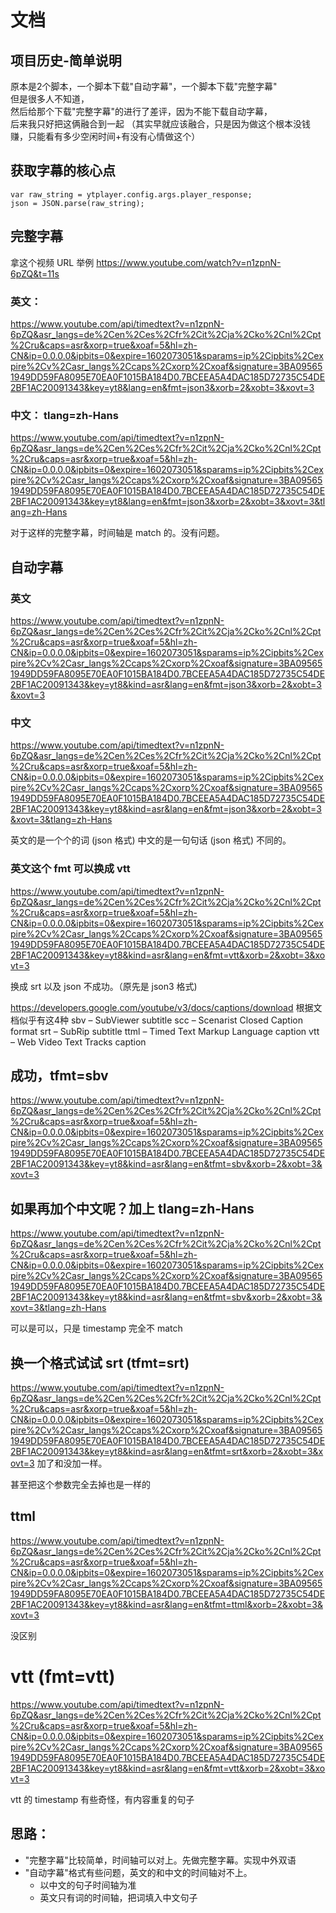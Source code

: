 # 文档

## 项目历史-简单说明
原本是2个脚本，一个脚本下载"自动字幕"，一个脚本下载"完整字幕"   
但是很多人不知道，   
然后给那个下载"完整字幕"的进行了差评，因为不能下载自动字幕，    
后来我只好把这俩融合到一起
（其实早就应该融合，只是因为做这个根本没钱赚，只能看有多少空闲时间+有没有心情做这个）   


## 获取字幕的核心点
```
var raw_string = ytplayer.config.args.player_response;
json = JSON.parse(raw_string);
```

## 完整字幕
拿这个视频 URL 举例
https://www.youtube.com/watch?v=n1zpnN-6pZQ&t=11s

### 英文：
https://www.youtube.com/api/timedtext?v=n1zpnN-6pZQ&asr_langs=de%2Cen%2Ces%2Cfr%2Cit%2Cja%2Cko%2Cnl%2Cpt%2Cru&caps=asr&xorp=true&xoaf=5&hl=zh-CN&ip=0.0.0.0&ipbits=0&expire=1602073051&sparams=ip%2Cipbits%2Cexpire%2Cv%2Casr_langs%2Ccaps%2Cxorp%2Cxoaf&signature=3BA095651949DD59FA8095E70EA0F1015BA184D0.7BCEEA5A4DAC185D72735C54DE2BF1AC20091343&key=yt8&lang=en&fmt=json3&xorb=2&xobt=3&xovt=3

### 中文： tlang=zh-Hans
https://www.youtube.com/api/timedtext?v=n1zpnN-6pZQ&asr_langs=de%2Cen%2Ces%2Cfr%2Cit%2Cja%2Cko%2Cnl%2Cpt%2Cru&caps=asr&xorp=true&xoaf=5&hl=zh-CN&ip=0.0.0.0&ipbits=0&expire=1602073051&sparams=ip%2Cipbits%2Cexpire%2Cv%2Casr_langs%2Ccaps%2Cxorp%2Cxoaf&signature=3BA095651949DD59FA8095E70EA0F1015BA184D0.7BCEEA5A4DAC185D72735C54DE2BF1AC20091343&key=yt8&lang=en&fmt=json3&xorb=2&xobt=3&xovt=3&tlang=zh-Hans

对于这样的完整字幕，时间轴是 match 的。没有问题。

## 自动字幕

### 英文
https://www.youtube.com/api/timedtext?v=n1zpnN-6pZQ&asr_langs=de%2Cen%2Ces%2Cfr%2Cit%2Cja%2Cko%2Cnl%2Cpt%2Cru&caps=asr&xorp=true&xoaf=5&hl=zh-CN&ip=0.0.0.0&ipbits=0&expire=1602073051&sparams=ip%2Cipbits%2Cexpire%2Cv%2Casr_langs%2Ccaps%2Cxorp%2Cxoaf&signature=3BA095651949DD59FA8095E70EA0F1015BA184D0.7BCEEA5A4DAC185D72735C54DE2BF1AC20091343&key=yt8&kind=asr&lang=en&fmt=json3&xorb=2&xobt=3&xovt=3

### 中文
https://www.youtube.com/api/timedtext?v=n1zpnN-6pZQ&asr_langs=de%2Cen%2Ces%2Cfr%2Cit%2Cja%2Cko%2Cnl%2Cpt%2Cru&caps=asr&xorp=true&xoaf=5&hl=zh-CN&ip=0.0.0.0&ipbits=0&expire=1602073051&sparams=ip%2Cipbits%2Cexpire%2Cv%2Casr_langs%2Ccaps%2Cxorp%2Cxoaf&signature=3BA095651949DD59FA8095E70EA0F1015BA184D0.7BCEEA5A4DAC185D72735C54DE2BF1AC20091343&key=yt8&kind=asr&lang=en&fmt=json3&xorb=2&xobt=3&xovt=3&tlang=zh-Hans

英文的是一个个的词 (json 格式)
中文的是一句句话 (json 格式)
不同的。

### 英文这个 fmt 可以换成 vtt
https://www.youtube.com/api/timedtext?v=n1zpnN-6pZQ&asr_langs=de%2Cen%2Ces%2Cfr%2Cit%2Cja%2Cko%2Cnl%2Cpt%2Cru&caps=asr&xorp=true&xoaf=5&hl=zh-CN&ip=0.0.0.0&ipbits=0&expire=1602073051&sparams=ip%2Cipbits%2Cexpire%2Cv%2Casr_langs%2Ccaps%2Cxorp%2Cxoaf&signature=3BA095651949DD59FA8095E70EA0F1015BA184D0.7BCEEA5A4DAC185D72735C54DE2BF1AC20091343&key=yt8&kind=asr&lang=en&fmt=vtt&xorb=2&xobt=3&xovt=3

换成 srt 以及 json 不成功。（原先是 json3 格式)

https://developers.google.com/youtube/v3/docs/captions/download
根据文档似乎有这4种
sbv – SubViewer subtitle
scc – Scenarist Closed Caption format
srt – SubRip subtitle
ttml – Timed Text Markup Language caption
vtt – Web Video Text Tracks caption

## 成功，tfmt=sbv
https://www.youtube.com/api/timedtext?v=n1zpnN-6pZQ&asr_langs=de%2Cen%2Ces%2Cfr%2Cit%2Cja%2Cko%2Cnl%2Cpt%2Cru&caps=asr&xorp=true&xoaf=5&hl=zh-CN&ip=0.0.0.0&ipbits=0&expire=1602073051&sparams=ip%2Cipbits%2Cexpire%2Cv%2Casr_langs%2Ccaps%2Cxorp%2Cxoaf&signature=3BA095651949DD59FA8095E70EA0F1015BA184D0.7BCEEA5A4DAC185D72735C54DE2BF1AC20091343&key=yt8&kind=asr&lang=en&tfmt=sbv&xorb=2&xobt=3&xovt=3

## 如果再加个中文呢？加上 tlang=zh-Hans
https://www.youtube.com/api/timedtext?v=n1zpnN-6pZQ&asr_langs=de%2Cen%2Ces%2Cfr%2Cit%2Cja%2Cko%2Cnl%2Cpt%2Cru&caps=asr&xorp=true&xoaf=5&hl=zh-CN&ip=0.0.0.0&ipbits=0&expire=1602073051&sparams=ip%2Cipbits%2Cexpire%2Cv%2Casr_langs%2Ccaps%2Cxorp%2Cxoaf&signature=3BA095651949DD59FA8095E70EA0F1015BA184D0.7BCEEA5A4DAC185D72735C54DE2BF1AC20091343&key=yt8&kind=asr&lang=en&tfmt=sbv&xorb=2&xobt=3&xovt=3&tlang=zh-Hans

可以是可以，只是 timestamp 完全不 match


## 换一个格式试试 srt (tfmt=srt)
https://www.youtube.com/api/timedtext?v=n1zpnN-6pZQ&asr_langs=de%2Cen%2Ces%2Cfr%2Cit%2Cja%2Cko%2Cnl%2Cpt%2Cru&caps=asr&xorp=true&xoaf=5&hl=zh-CN&ip=0.0.0.0&ipbits=0&expire=1602073051&sparams=ip%2Cipbits%2Cexpire%2Cv%2Casr_langs%2Ccaps%2Cxorp%2Cxoaf&signature=3BA095651949DD59FA8095E70EA0F1015BA184D0.7BCEEA5A4DAC185D72735C54DE2BF1AC20091343&key=yt8&kind=asr&lang=en&tfmt=srt&xorb=2&xobt=3&xovt=3
加了和没加一样。

甚至把这个参数完全去掉也是一样的


## ttml
https://www.youtube.com/api/timedtext?v=n1zpnN-6pZQ&asr_langs=de%2Cen%2Ces%2Cfr%2Cit%2Cja%2Cko%2Cnl%2Cpt%2Cru&caps=asr&xorp=true&xoaf=5&hl=zh-CN&ip=0.0.0.0&ipbits=0&expire=1602073051&sparams=ip%2Cipbits%2Cexpire%2Cv%2Casr_langs%2Ccaps%2Cxorp%2Cxoaf&signature=3BA095651949DD59FA8095E70EA0F1015BA184D0.7BCEEA5A4DAC185D72735C54DE2BF1AC20091343&key=yt8&kind=asr&lang=en&tfmt=ttml&xorb=2&xobt=3&xovt=3

没区别

# vtt (fmt=vtt)
https://www.youtube.com/api/timedtext?v=n1zpnN-6pZQ&asr_langs=de%2Cen%2Ces%2Cfr%2Cit%2Cja%2Cko%2Cnl%2Cpt%2Cru&caps=asr&xorp=true&xoaf=5&hl=zh-CN&ip=0.0.0.0&ipbits=0&expire=1602073051&sparams=ip%2Cipbits%2Cexpire%2Cv%2Casr_langs%2Ccaps%2Cxorp%2Cxoaf&signature=3BA095651949DD59FA8095E70EA0F1015BA184D0.7BCEEA5A4DAC185D72735C54DE2BF1AC20091343&key=yt8&kind=asr&lang=en&fmt=vtt&xorb=2&xobt=3&xovt=3

vtt 的 timestamp 有些奇怪，有内容重复的句子


## 思路：
* "完整字幕"比较简单，时间轴可以对上。先做完整字幕。实现中外双语
* "自动字幕"格式有些问题，英文的和中文的时间轴对不上。
	* 以中文的句子时间轴为准
	* 英文只有词的时间轴，把词填入中文句子

